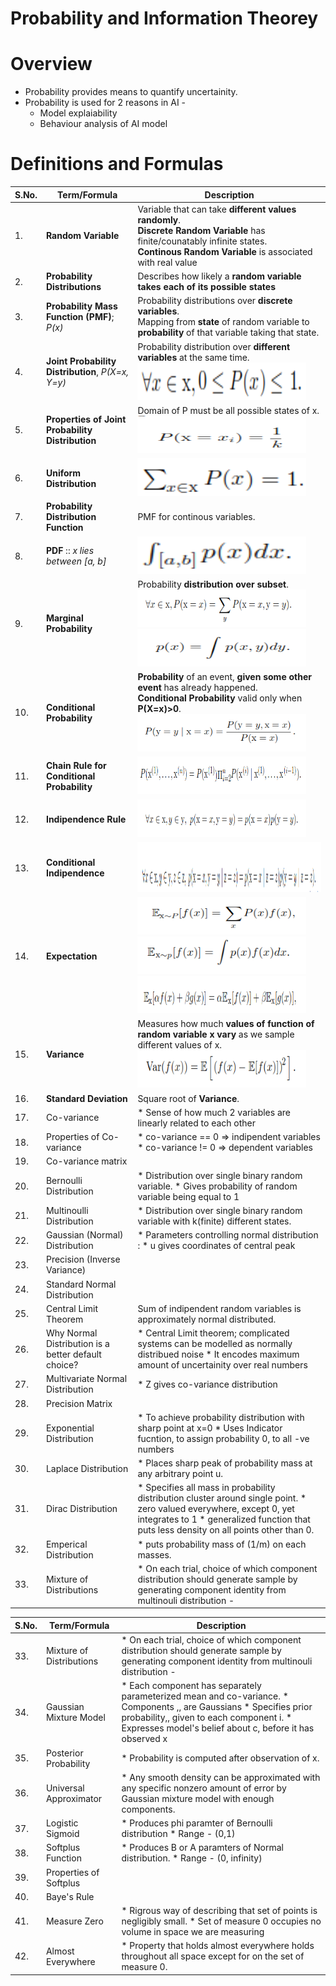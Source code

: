 # Probability and Information Theorey

# Overview
* Probability provides means to quantify uncertainity.
* Probability is used for 2 reasons in AI -
  * Model explaiability
  * Behaviour analysis of AI model

# Definitions and Formulas

| S.No. | Term/Formula                                        | Description                                                                                                                                                                                                               |
|-------|-----------------------------------------------------|---------------------------------------------------------------------------------------------------------------------------------------------------------------------------------------------------------------------------|
| 1.    | **Random Variable**                                     |Variable that can take **different values randomly**.<br> **Discrete Random Variable** has finite/counatably infinite states.<br>**Continous Random Variable** is associated with real value                                                 |
| 2.    | **Probability Distributions**                           | Describes how likely a **random variable takes each of its possible states**                                                                                                                                                  |
| 3.    | **Probability Mass Function  (PMF)**; *P(x)*             | Probability distributions over **discrete variables**.<br> Mapping from **state** of random variable to **probability** of that variable taking that state.                                                                              |
| 4.    | **Joint Probability  Distribution**, *P(X=x, Y=y)*        | Probability distribution over **different variables** at the same time.<br><img src="images/3.jpd_1.png" width="270" height="60" >                                                                                                                                                       |
| 5.    | **Properties of Joint Probability Distribution**        |Domain of P must be all possible states of x.<br><img src="images/1.uniform_distribution.png" width="270" height="60" >                                                                                                                                                                          |
| 6.    | **Uniform Distribution**                                |<img src="images/2.jpd_2.png" width="270" height="60" >                                                                                                                                                                                                                           |
| 7.    | **Probability Distribution Function**                   |PMF for continous variables.                                                                                                                                                                                          |
| 8.    | **PDF** :: *x lies between [a, b]*                         |<img src="images/4.pdf_interval.png" width="270" height="60" >                                                                                                                                                                                                                           |
| 9.    | **Marginal Probability**                                |Probability **distribution over subset**.<br><img src="images/5.Marginal_prob.png" width="270" height="60" ><br><img src="images/6.Marginal_prob_continous.png" width="270" height="60" >                                                                                                                                                                                     |
| 10.   | **Conditional Probability**                             |**Probability** of an event, **given some other event** has already happened.<br>**Conditional Probability** valid only when **P(X=x)>0**.<br><img src="images/7. Conditional_prob.png" width="270" height="60" >                                                                                                |
| 11.   | **Chain Rule for Conditional  Probability**             |<img src="images/8.Chain_Rule.png" width="270" height="60" >                                                                                                                                                                                                                           |
| 12.   | **Indipendence Rule**                                   |<img src="images/9.Indipendence_Rule.png" width="270" height="60" >                                                                                                                                                                                                                           |
| 13.   | **Conditional Indipendence**                            |<img src="images/10.Conditional_Indipendence.png" width="350" height="80" >                                                                                                                                                                                                                           |
| 14.   | **Expectation**                                         |<img src="images/11.Expectation.png" width="270" height="60" ><br><img src="images/12.Expectation_for_continous_variables.png" width="270" height="60" ><br><img src="images/13.Rules_of_expectation.png" width="270" height="60" >                                                                                                                                                                                                                            |
| 15.   | **Variance**                                            |Measures how much **values of function of random variable x vary** as we sample different values of x.<br><img src="images/14.Variance.png" width="270" height="60" >                                                                                                                       |
| 16.   | **Standard Deviation**                                  | Square root of **Variance**.                                                                                                                                                                                                                           |
| 17.   | Co-variance                                         | * Sense of how much 2 variables are linearly related to each other                                                                                                                                                        |
| 18.   | Properties of  Co-variance                          | * co-variance == 0 => indipendent variables * co-variance != 0 => dependent variables                                                                                                                                     |
| 19.   | Co-variance matrix                                  |                                                                                                                                                                                                                           |
| 20.   | Bernoulli Distribution                              | * Distribution over single binary random variable. * Gives probability of random variable being equal to 1                                                                                                                |
| 21.   | Multinoulli Distribution                            | * Distribution over single binary random variable with k(finite) different states.                                                                                                                                        |
| 22.   | Gaussian (Normal) Distribution                      | * Parameters controlling normal distribution :  * u gives coordinates of central peak                                                                                                                                     |
| 23.   | Precision (Inverse Variance)                        |                                                                                                                                                                                                                           |
| 24.   | Standard Normal Distribution                        |                                                                                                                                                                                                                           |
| 25.   | Central Limit Theorem                               | Sum of indipendent random variables is approximately normal distributed.                                                                                                                                                  |
| 26.   | Why Normal Distribution is a better default choice? | * Central Limit theorem; complicated systems can be modelled as normally distribued  noise * It encodes maximum amount of uncertainity over real numbers                                                                  |
| 27.   | Multivariate Normal Distribution                    | * Z gives co-variance distribution                                                                                                                                                                                        |
| 28.   | Precision Matrix                                    |                                                                                                                                                                                                                           |
| 29.   | Exponential Distribution                            | * To achieve probability distribution with sharp point at x=0 * Uses Indicator fucntion, to assign probability 0, to all -ve numbers                                                                                      |
| 30.   | Laplace Distribution                                | * Places sharp peak of probability mass at any arbitrary point u.                                                                                                                                                         |
| 31.   | Dirac Distribution                                  | * Specifies all mass in probability distribution cluster around single point. * zero valued everywhere, except 0, yet integrates to 1 * generalized function that puts less density on all points other than 0.           |
| 32.   | Emperical Distribution                              | * puts probability mass of (1/m) on each masses.                                                                                                                                                                          |
| 33.   | Mixture of Distributions                            | * On each trial, choice of which component distribution should generate sample by  generating component identity from multinouli distribution -                                                                           |




| S.No. | Term/Formula             | Description                                                                                                                                                                                                               |
|-------|--------------------------|---------------------------------------------------------------------------------------------------------------------------------------------------------------------------------------------------------------------------|
| 33.   | Mixture of Distributions | * On each trial, choice of which component distribution should generate sample by  generating component identity from multinouli distribution -                                                                           |
| 34.   | Gaussian Mixture Model   | * Each component has separately parameterized mean and co-variance. * Components ,, are Gaussians * Specifies prior probability,, given to each component i. * Expresses model's belief about c, before it has observed x |
| 35.   | Posterior Probability    | * Probability is computed after observation of x.                                                                                                                                                                         |
| 36.   | Universal Approximator   | * Any smooth density can be approximated with any specific nonzero amount of error  by Gaussian mixture model with enough components.                                                                                     |
| 37.   | Logistic Sigmoid         | * Produces phi paramter of Bernoulli distribution * Range - (0,1)                                                                                                                                                         |
| 38.   | Softplus Function        | * Produces B or A paramters of Normal distribution. * Range - (0, infinity)                                                                                                                                               |
| 39.   | Properties of Softplus   |                                                                                                                                                                                                                           |
| 40.   | Baye's Rule              |                                                                                                                                                                                                                           |
| 41.   | Measure Zero             | * Rigrous way of describing that set of points is negligibly small. * Set of measure 0 occupies no volume in space we are measuring                                                                                       |
| 42.   | Almost Everywhere        | * Property that holds almost everywhere holds throughout all space except for on the set of measure 0.                                                                                                                    |

